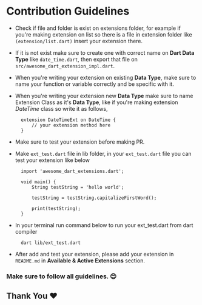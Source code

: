 # Contribution Guidelines

- Check if file and folder is exist on extensions folder, for example if you're making extension on list so there is a file in extension folder like `(extension/list.dart)` insert your extension there.

- If it is not exist make sure to create one with correct name on **Dart Data Type** like `date_time.dart`, then export that file on `src/awesome_dart_extension_impl.dart`.

- When you're writing your extension on existing **Data Type**, make sure to name your function or variable correctly and be specific with it.

- When you're writing your extension new **Data Type** make sure to name Extension Class as it's **Data Type**, like if you're making extension _DateTime_ class so write it as follows,

        extension DateTimeExt on DateTime {
            // your extension method here
        }

- Make sure to test your extension before making PR.
- Make `ext_test.dart` file in lib folder, in your `ext_test.dart` file you can test your extension like below

        import 'awesome_dart_extensions.dart';

        void main() {
            String testString = 'hello world';

            testString = testString.capitalizeFirstWord();

            print(testString);
        }

- In your terminal run command below to run your ext_test.dart from dart compiler

        dart lib/ext_test.dart

- After add and test your extension, please add your extension in `README.md` in **Available & Active Extensions** section.

### Make sure to follow all guidelines. 😊

## Thank You ❤️️
